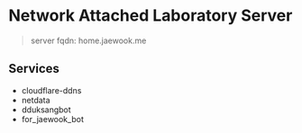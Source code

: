 # Network Attached Laboratory Server

> server fqdn: home.jaewook.me

## Services

- cloudflare-ddns
- netdata
- dduksangbot
- for_jaewook_bot
